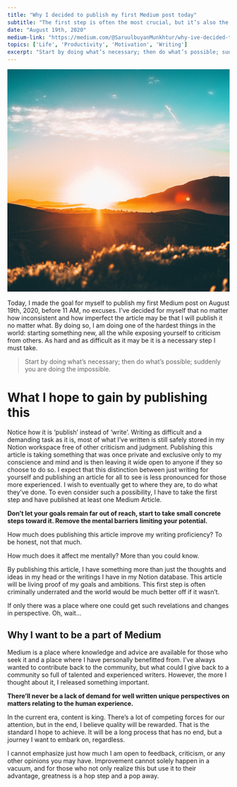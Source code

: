 ```yaml
---
title: "Why I decided to publish my first Medium post today"
subtitle: "The first step is often the most crucial, but it’s also the step many hesitate to take."
date: "August 19th, 2020"
medium-link: "https://medium.com/@SaruulbuyanMunkhtur/why-ive-decided-to-publish-my-first-medium-post-today-and-why-it-matters-1db76f6f548d"
topics: ['Life', 'Productivity', 'Motivation', 'Writing']
excerpt: "Start by doing what’s necessary; then do what’s possible; suddenly you are doing the impossible."
---
```

![Photo by Jordan Wozniak on Unsplash](../images/sunset2.jpg)

Today, I made the goal for myself to publish my first Medium post on August 19th, 2020, before 11 AM, no excuses. I’ve decided for myself that no matter how inconsistent and how imperfect the article may be that I will publish it no matter what. By doing so, I am doing one of the hardest things in the world: starting something new, all the while exposing 
yourself to criticism from others. As hard and as difficult as it may be it is a necessary step I must take.

> Start by doing what’s necessary; then do what’s possible; suddenly you are doing the impossible.

# What I hope to gain by publishing this

Notice how it is ‘publish’ instead of ‘write’. Writing as difficult and a demanding task as it is, most of what I’ve written is still safely stored in my Notion workspace free of other criticism and judgment. Publishing this article is taking something that was once private and exclusive only to my conscience and mind and is then leaving it wide open to anyone if they so choose to do so. I expect that this distinction between just writing for yourself and publishing an article for all to see is less pronounced for those more experienced. I wish to eventually get to where they are, to do what they’ve done. To even consider such a possibility, I have to take the first step and have published at least one Medium Article.

**Don’t let your goals remain far out of reach, start to take small concrete steps toward it. Remove the mental barriers limiting your potential.**

How much does publishing this article improve my writing proficiency? To be honest, not that much.

How much does it affect me mentally? More than you could know.

By publishing this article, I have something more than just the thoughts and ideas in my head or the writings I have in my Notion database. This article will be living proof of my goals and ambitions. This first step is often criminally underrated and the world would be much better off if it wasn’t.

If only there was a place where one could get such revelations and changes in perspective. Oh, wait…

## Why I want to be a part of Medium

Medium is a place where knowledge and advice are available for those who seek it and a place where I have personally benefitted from. I’ve always wanted to contribute back to the community, but what could I give back to a community so full of talented and experienced writers. However, the more I thought about it, I released something important.

**There’ll never be a lack of demand for well written unique perspectives on matters relating to the human experience.**

In the current era, content is king. There’s a lot of competing forces for our attention, but in the end, I believe quality will be rewarded. That is the standard I hope to achieve. It will be a long process that has no end, but a journey I want to embark on, regardless.

I cannot emphasize just how much I am open to feedback, criticism, or any other opinions you may have. Improvement cannot solely happen in a vacuum, and for those who not only realize this but use it to their advantage, greatness is a hop step and a pop away.